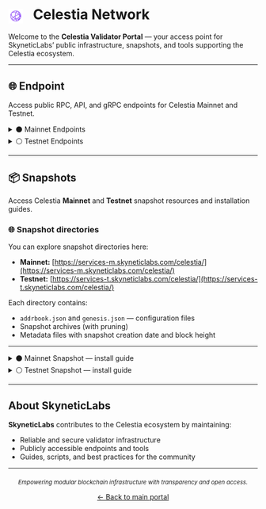 # <img src="https://raw.githubusercontent.com/Skyneticlabs/Logo/main/celestia-logo.png" width="30" align="center"> &nbsp; Celestia Network

Welcome to the **Celestia Validator Portal** — your access point for SkyneticLabs’ public infrastructure, snapshots, and tools supporting the Celestia ecosystem.

---

## 🌐 Endpoint

Access public RPC, API, and gRPC endpoints for Celestia Mainnet and Testnet.

<details>
  <summary>⚫ Mainnet Endpoints</summary>

- **RPC:** [https://celestia-m-rpc.skyneticlabs.com](https://celestia-m-rpc.skyneticlabs.com)  
- **API:** [https://celestia-m-api.skyneticlabs.com](https://celestia-m-api.skyneticlabs.com)  
- **gRPC:** `celestia-m-grpc.skyneticlabs.com:443`
</details>

<details>
  <summary>⚪ Testnet Endpoints</summary>

- **RPC:** [https://celestia-t-rpc.skyneticlabs.com](https://celestia-t-rpc.skyneticlabs.com)  
- **API:** [https://celestia-t-api.skyneticlabs.com](https://celestia-t-api.skyneticlabs.com)  
- **gRPC:** `celestia-t-grpc.skyneticlabs.com:443`
</details>

---

## 📦 Snapshots

Access Celestia **Mainnet** and **Testnet** snapshot resources and installation guides.

### 🌐 Snapshot directories
You can explore snapshot directories here:
- **Mainnet:** [https://services-m.skyneticlabs.com/celestia/](https://services-m.skyneticlabs.com/celestia/)  
- **Testnet:** [https://services-t.skyneticlabs.com/celestia/](https://services-t.skyneticlabs.com/celestia/)

Each directory contains:
- `addrbook.json` and `genesis.json` — configuration files  
- Snapshot archives (with pruning)  
- Metadata files with snapshot creation date and block height

---

<details>
<summary>⚫ Mainnet Snapshot — install guide</summary>

Use the following commands to restore **Celestia Mainnet** snapshot:  
📁 [View directory](https://services-m.skyneticlabs.com/celestia/)  
📦 [Download snapshot](https://services-m.skyneticlabs.com/celestia/celestia-snap-m.tar.lz4)

```bash
cd $HOME
sudo systemctl stop celestia-appd
cp $HOME/.celestia-app/data/priv_validator_state.json $HOME/.celestia-app/priv_validator_state.json.backup
rm -rf $HOME/.celestia-app/data
curl -L https://services-m.skyneticlabs.com/celestia/celestia-snap-m.tar.lz4 | tar -Ilz4 -xf - -C $HOME/.celestia-app/
mv $HOME/.celestia-app/priv_validator_state.json.backup $HOME/.celestia-app/data/priv_validator_state.json
sudo systemctl restart celestia-appd && sudo journalctl -u celestia-appd -f
```
</details>

<details>
<summary>⚪ Testnet Snapshot — install guide</summary>

Use the following commands to restore **Celestia Testnet** snapshot:  
📁 [View directory](https://services-t.skyneticlabs.com/celestia/)  
📦 [Download snapshot](https://services-t.skyneticlabs.com/celestia/celestia-snap-t.tar.lz4)

```bash
cd $HOME
sudo systemctl stop celestia-appd
cp $HOME/.celestia-app/data/priv_validator_state.json $HOME/.celestia-app/priv_validator_state.json.backup
rm -rf $HOME/.celestia-app/data
curl -L https://services-t.skyneticlabs.com/celestia/celestia-snap-t.tar.lz4 | tar -Ilz4 -xf - -C $HOME/.celestia-app/
mv $HOME/.celestia-app/priv_validator_state.json.backup $HOME/.celestia-app/data/priv_validator_state.json
sudo systemctl restart celestia-appd && sudo journalctl -u celestia-appd -f
```
</details>


---

##  About SkyneticLabs

**SkyneticLabs** contributes to the Celestia ecosystem by maintaining:

- Reliable and secure validator infrastructure  
- Publicly accessible endpoints and tools  
- Guides, scripts, and best practices for the community  

---

<p align="center">
  <sub><i>Empowering modular blockchain infrastructure with transparency and open access.</i></sub>
</p>

<p align="center"> <a href="README.md">← Back to main portal</a> </p> 
